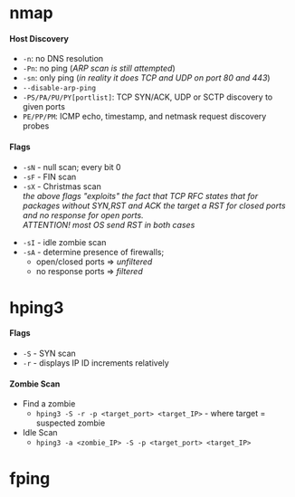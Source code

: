 # nmap
#### Host Discovery
* `-n`: no DNS resolution
* `-Pn`: no ping (_ARP scan is still attempted_)
* `-sn`: only ping (_in reality it does TCP and UDP on port 80 and 443_)
* `--disable-arp-ping`
* `-PS/PA/PU/PY[portlist]`: TCP SYN/ACK, UDP or SCTP discovery to given ports
* `PE/PP/PM`: ICMP echo, timestamp, and netmask request discovery probes

#### Flags
* `-sN` - null scan; every bit 0
* `-sF` - FIN scan
* `-sX` - Christmas scan
<br>_the above flags "exploits" the fact that TCP RFC states that for packages without *SYN*,*RST* and *ACK* the target a *RST* for *closed* ports and *no response* for *open* ports._
<br>_ATTENTION! most OS send *RST in both cases*_
- `-sI` - idle zombie scan
- `-sA` - determine presence of firewalls;
  - open/closed ports => *unfiltered*
  - no response ports => *filtered*

# hping3
#### Flags
* `-S` - SYN scan
* `-r` - displays IP ID increments relatively
#### Zombie Scan
- Find a zombie
  - `hping3 -S -r -p <target_port> <target_IP>` - where target = suspected zombie
- Idle Scan
  - `hping3 -a <zombie_IP> -S -p <target_port> <target_IP>`
 
# fping
